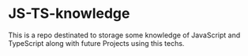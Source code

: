 # JS-TS-knowledge
This is a repo destinated to storage some knowledge of JavaScript and TypeScript along with future Projects using this techs.
